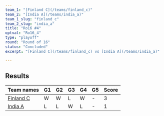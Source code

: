 ```yaml
---
team_1: "[Finland C](/teams/finland_c)"
team_2: "[India A](/teams/india_a)"
team_1_slug: "finland_c"
team_2_slug: "india_a"
title: "Ro16 #4"
optval: "Ro16_4"
type: "playoff"
round: "Round of 16"
status: "Concluded"
excerpt: "[Finland C](/teams/finland_c) vs [India A](/teams/india_a)"

---
```

## Results

| Team names | G1 | G2 | G3 | G4 | G5 | Score |
|  --  |  --  |  --  |  --  |  --  |  --  |  --  |
| [Finland C](/teams/finland_c) | W | W | L | W | - | 3 |
| [India A](/teams/india_a) | L | L | W | L | - | 1 |
